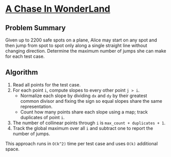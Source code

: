 # [A Chase In WonderLand](https://www.spoj.com/problems/CHASE/)

## Problem Summary
Given up to 2200 safe spots on a plane, Alice may start on any spot and then jump from spot to spot only along a single straight line without changing direction. Determine the maximum number of jumps she can make for each test case.

## Algorithm
1. Read all points for the test case.
2. For each point `i`, compute slopes to every other point `j > i`.
   * Normalize each slope by dividing `dx` and `dy` by their greatest common divisor and fixing the sign so equal slopes share the same representation.
   * Count how many points share each slope using a map; track duplicates of point `i`.
3. The number of collinear points through `i` is `max_count + duplicates + 1`.
4. Track the global maximum over all `i` and subtract one to report the number of jumps.

This approach runs in `O(k^2)` time per test case and uses `O(k)` additional space.
